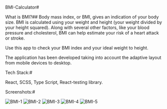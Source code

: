 BMI-Calculator# 

What is BMI?##
Body mass index, or BMI, gives an indication of your body size.
BMI is calculated using your weight and height (your weight divided by your height squared). Along with several other factors, like your blood pressure and cholesterol, BMI can help estimate your risk of a heart attack or stroke.

Use this app to check your BMI index and your ideal weight to height.

The application has been developed taking into account the adaptive layout from mobile devices to desktop.

Tech Stack:#

React, SCSS, Type Script, React-testing library.

Screenshots:#

![BMI-1](https://github.com/Urichcool/BMI-Calculator/assets/104870932/e53606d1-e061-475f-ad43-31af6f6683d1)
![BMI-2](https://github.com/Urichcool/BMI-Calculator/assets/104870932/b8cc241d-30dc-4ff6-955b-a9145340d498)
![BMI-3](https://github.com/Urichcool/BMI-Calculator/assets/104870932/22a86cca-695f-4746-b11c-626805520c1d)
![BMI-4](https://github.com/Urichcool/BMI-Calculator/assets/104870932/3b106ffc-f863-4a21-b861-0c8ceed1e3c0)
![BMI-5](https://github.com/Urichcool/BMI-Calculator/assets/104870932/9a24c9ba-aac4-43df-b26b-1e8cde5073f0)
